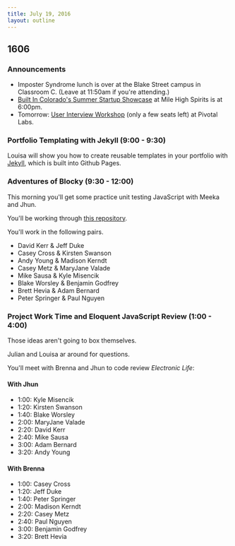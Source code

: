 ```yaml
---
title: July 19, 2016
layout: outline
---
```


## 1606

### Announcements

- Imposter Syndrome lunch is over at the Blake Street campus in Classroom C. (Leave at 11:50am if you're attending.)
- [Built In Colorado's Summer Startup Showcase][bic] at Mile High Spirits is at 6:00pm.
- Tomorrow: [User Interview Workshop][uiw] (only a few seats left) at Pivotal Labs.

[bic]: http://www.eventbrite.com/e/built-in-colorados-summer-startup-showcase-tickets-26041504842
[uiw]: http://www.meetup.com/DenverUX/events/231920473/

### Portfolio Templating with Jekyll (9:00 - 9:30)

Louisa will show you how to create reusable templates in your portfolio with [Jekyll][], which is built into Github Pages.

[Jekyll]: http://jekyllrb.com

### Adventures of Blocky (9:30 - 12:00)

This morning you'll get some practice unit testing JavaScript with Meeka and Jhun.

You'll be working through [this repository](https://github.com/turingschool-examples/adventures-of-blocky).

You'll work in the following pairs.

* David Kerr & Jeff Duke
* Casey Cross & Kirsten Swanson
* Andy Young & Madison Kerndt
* Casey Metz & MaryJane Valade
* Mike Sausa & Kyle Misencik
* Blake Worsley & Benjamin Godfrey
* Brett Hevia & Adam Bernard
* Peter Springer & Paul Nguyen

### Project Work Time and Eloquent JavaScript Review (1:00 - 4:00)

Those ideas aren't going to box themselves.

Julian and Louisa ar around for questions.

You'll meet with Brenna and Jhun to code review _Electronic Life_:

#### With Jhun

- 1:00: Kyle Misencik
- 1:20: Kirsten Swanson
- 1:40: Blake Worsley
- 2:00: MaryJane Valade
- 2:20: David Kerr
- 2:40: Mike Sausa
- 3:00: Adam Bernard
- 3:20: Andy Young

#### With Brenna

- 1:00: Casey Cross
- 1:20: Jeff Duke
- 1:40: Peter Springer
- 2:00: Madison Kerndt
- 2:20: Casey Metz
- 2:40: Paul Nguyen
- 3:00: Benjamin Godfrey
- 3:20: Brett Hevia


